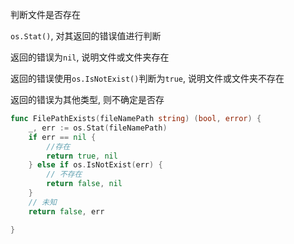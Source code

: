 判断文件是否存在

`os.Stat()`, 对其返回的错误值进行判断

返回的错误为`nil`, 说明文件或文件夹存在

返回的错误使用`os.IsNotExist()`判断为`true`, 说明文件或文件夹不存在

返回的错误为其他类型, 则不确定是否存

```go
func FilePathExists(fileNamePath string) (bool, error) {
	_, err := os.Stat(fileNamePath)
	if err == nil {
		//存在
		return true, nil
	} else if os.IsNotExist(err) {
		// 不存在
		return false, nil
	}
	// 未知
	return false, err

}

```

